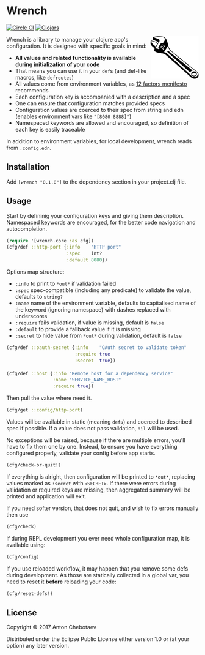 # Wrench

[![Circle CI](https://circleci.com/gh/Otann/wrench.svg?style=shield&no-cache=0)](https://circleci.com/gh/Otann/wrench)
[![Clojars](https://img.shields.io/clojars/v/wrench.svg?no-cache=1)](https://clojars.org/wrench)

<img width="25%"
     max-height="100px"
     align="right" padding="5px"
     alt=":)"
     src="/wrench.png"/>

Wrench is a library to manage your clojure app's configuration.
It is designed with specific goals in mind:

- **All values and related functionality is available during initialization of your code**
- That means you can use it in your `def`s (and def-like macros, like `defroutes`)  
- All values come from environment variables, as [12 factors menifesto](https://12factor.net/config) recommends
- Each configuration key is accompanied with a description and a spec
- One can ensure that configuration matches provided specs
- Configuration values are coerced to their spec from string and edn (enables environment vars like `"[8080 8888]"`)
- Namespaced keywords are allowed and encouraged, so definition of each key is easily traceable 

In addition to environment variables, for local development, wrench reads from `.config.edn`.

## Installation

Add `[wrench "0.1.0"]` to the dependency section in your project.clj file.

## Usage

Start by defininig your configuration keys and giving them description.
Namespaced keywords are encouraged, for the better code navigation and autocompletion.

```clojure
(require '[wrench.core :as cfg])
(cfg/def ::http-port {:info    "HTTP port"
                      :spec    int?                    
                      :default 8080})
```

Options map structure:

- `:info` to print to `*out*` if validation failed
- `:spec` spec-compatible (including any predicate) to validate the value, defaults to `string?`
- `:name` name of the environment variable, defaults to capitalised name of the keyword (ignoring namespace) with dashes replaced with underscores
- `:require` fails validation, if value is missing, default is `false`
- `:default` to provide a fallback value if it is missing
- `:secret` to hide value from `*out*` during validation, default is `false`

```clojure
(cfg/def ::oauth-secret {:info    "OAuth secret to validate token"
                         :require true
                         :secret  true})

(cfg/def ::host {:info "Remote host for a dependency service"
                 :name "SERVICE_NAME_HOST"
                 :require true})
```

Then pull the value where need it. 

```clojure
(cfg/get ::config/http-port)
```

Values will be available in static (meaning `def`s) and coerced to described spec if possible.
If a value does not pass validation, `nil` will be used.

No exceptions will be raised, because if there are multiple errors, you'll have to fix them one by one.
Instead, to ensure you have everything configured properly, validate your config before app starts.

```clojure
(cfg/check-or-quit!)
```

If everything is alright, then configuration will be printed to `*out*`,
replacing values marked as `:secret` with `<SECRET>`. If there were errors during validation
or required keys are missing, then aggregated summary will be printed and application will exit.

If you need softer version, that does not quit, and wish to fix errors manually then use

```clojure
(cfg/check)
```

If during REPL development you ever need whole configuration map, it is available using:

```clojure
(cfg/config)
```

If you use reloaded workflow, it may happen that you remove some defs during development. As those are statically 
collected in a global var, you need to reset it **before** reloading your code:

```clojure
(cfg/reset-defs!)
```

## License

Copyright © 2017 Anton Chebotaev

Distributed under the Eclipse Public License either version 1.0 or (at
your option) any later version.

